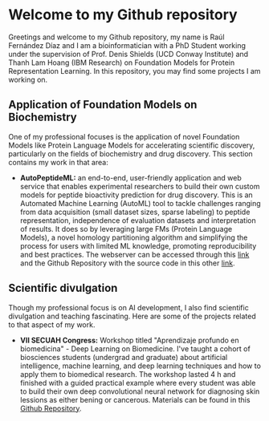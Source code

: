 # Welcome to my Github repository

Greetings and welcome to my Github repository, my name is Raúl Fernández Díaz and I am a bioinformatician with a PhD Student working under the supervision of Prof. Denis Shields (UCD Conway Institute) and Thanh Lam Hoang (IBM Research) on Foundation Models for Protein Representation Learning. In this repository, you may find some projects I am working on. 

##  Application of Foundation Models on Biochemistry

One of my professional focuses is the application of novel Foundation Models like Protein Language Models for accelerating scientific discovery, particularly on the fields of biochemistry and drug discovery. This section contains my work in that area:

- **AutoPeptideML:** an end-to-end, user-friendly application and web service that enables experimental researchers to build their own custom models for peptide bioactivity prediction for drug discovery. This is an Automated Machine Learning (AutoML) tool to tackle challenges ranging from data acquisition (small dataset sizes, sparse labeling) to peptide representation, independence of evaluation datasets and interpretation of results. It does so by leveraging large FMs (Protein Language Models), a novel homology partitioning algorithm and simplifying the process for users with limited ML knowledge, promoting reproducibility and best practices. The webserver can be accessed through this [link](http://peptide.ucd.ie/AutoPeptideML) and the Github Repository with the source code in this other [link](https://github.com/IBM/AutoPeptideML).


## Scientific divulgation

Though my professional focus is on AI development, I also find scientific divulgation and teaching fascinating. Here are some of the projects related to that aspect of my work.

- **VII SECUAH Congress:** Workshop titled "Aprendizaje profundo en biomedicina" - Deep Learning on Biomedicine. I've taught a cohort of biosciences students (undergrad and graduate) about artificial intelligence, machine learning, and deep learning techniques and how to apply them to biomedical research. The workshop lasted 4 h and finished with a guided practical example where every student was able to build their own deep convolutional neural network for diagnosing skin lessions as either bening or cancerous. Materials can be found in this [Github Repository](https://github.com/RaulFD-creator/Aprendizaje_profundo_en_biomedicina).


